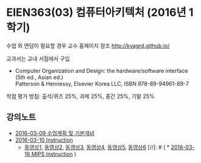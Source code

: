 # EIEN363(03) 컴퓨터아키텍처 (2016년 1학기)

수업 외 면담이 필요할 경우 교수 홈페이지 참조
http://kyagrd.github.io/

교과서는 교내 서점에서 구입 
* Computer Organization and Design: the hardware/software interface (5th ed., Asian ed.)<br/>
  Patterson & Hennessy, Elsevier Korea LLC, ISBN 978-89-94961-89-7

학점 평가 방침: 출석/퀴즈 25%, 과제 25%, 중간 25%, 기말 25%

## 강의노트
* [2016-03-09 수업계획 및 기본개념](https://slides.com/kyagrd/ca2016spring0309)
* [2016-03-10 Instruction](http://slides.com/kyagrd/ca2016spring0310)
  * [동영상1](https://youtu.be/F5rvsziqRfI),
    [동영상2](https://youtu.be/0lOVPQhpIMM),
    [동영상3](https://youtu.be/m0xsLWYs17Q),
    [동영상4](https://youtu.be/99iXM4wPkJk),
    [동영상5](https://youtu.be/eD22zdX1m-E),
    [동영상6](https://youtu.be/g_xf1Y9ZvOI)
[//]: # ( * [2016-03-16 MIPS Instruction](http://slides.com/kyagrd/ca2016spring0316) )

